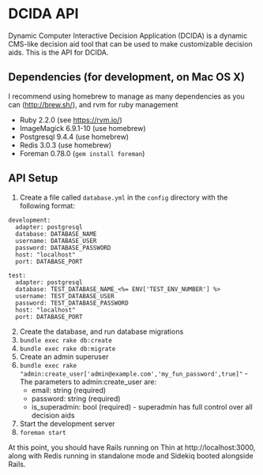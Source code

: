 # DCIDA API

Dynamic Computer Interactive Decision Application (DCIDA) is a dynamic CMS-like decision
aid tool that can be used to make customizable decision aids. This is the API for DCIDA.

## Dependencies (for development, on Mac OS X)
I recommend using homebrew to manage as many dependencies as you can (http://brew.sh/), and rvm for ruby management
* Ruby 2.2.0 (see https://rvm.io/)
* ImageMagick 6.9.1-10 (use homebrew)
* Postgresql 9.4.4 (use homebrew)
* Redis 3.0.3 (use homebrew)
* Foreman 0.78.0 (`gem install foreman`)

## API Setup
1. Create a file called `database.yml` in the `config` directory with the following format:
```
development:
  adapter: postgresql
  database: DATABASE_NAME
  username: DATABASE_USER
  password: DATABASE_PASSWORD
  host: "localhost"
  port: DATABASE_PORT

test:
  adapter: postgresql
  database: TEST_DATABASE_NAME_<%= ENV['TEST_ENV_NUMBER'] %>
  username: TEST_DATABASE_USER
  password: TEST_DATABASE_PASSWORD
  host: "localhost"
  port: DATABASE_PORT
```
2. Create the database, and run database migrations
  1. `bundle exec rake db:create`
  2. `bundle exec rake db:migrate`
3. Create an admin superuser
  1. `bundle exec rake "admin:create_user['admin@example.com','my_fun_password',true]"`
    - The parameters to admin:create_user are:
      - email: string (required)
      - password: string (required)
      - is_superadmin: bool (required) - superadmin has full control over all decision aids
4. Start the development server
  1. `foreman start`

At this point, you should have Rails running on Thin at http://localhost:3000, along with Redis running in standalone mode and Sidekiq booted alongside Rails.


